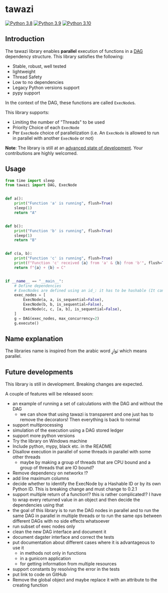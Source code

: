 # tawazi
[![Python 3.8](https://img.shields.io/badge/python-3.8-blue.svg)](https://www.python.org/downloads/release/python-380/)
[![Python 3.9](https://img.shields.io/badge/python-3.9-blue.svg)](https://www.python.org/downloads/release/python-390/)
[![Python 3.10](https://img.shields.io/badge/python-3.10-blue.svg)](https://www.python.org/downloads/release/python-3100/)

## Introduction

<!-- put a link explaining what a DAG is-->

The tawazi library enables **parallel** execution of functions in a [DAG](https://en.wikipedia.org/wiki/Directed_acyclic_graph) dependency structure.
This library satisfies the following:
* Stable, robust, well tested
* lightweight
* Thread Safety
* Low to no dependencies
* Legacy Python versions support
* pypy support

In the context of the DAG, these functions are called `ExecNode`s.

This library supports:
* Limiting the number of "Threads" to be used
* Priority Choice of each `ExecNode`
* Per `ExecNode` choice of parallelization (i.e. An `ExecNode` is allowed to run in parallel with another `ExecNode` or not)

**Note**: The library is still at an [advanced state of development](#future-developments). Your contributions are highly welcomed.

## Usage

```python
from time import sleep
from tawazi import DAG, ExecNode


def a():
    print("Function 'a' is running", flush=True)
    sleep(1)
    return "A"


def b():
    print("Function 'b' is running", flush=True)
    sleep(1)
    return "B"


def c(a, b):
    print("Function 'c' is running", flush=True)
    print(f"Function 'c' received {a} from 'a' & {b} from 'b'", flush=True)
    return f"{a} + {b} = C"


if __name__ == "__main__":
    # Define dependencies
    # ExecNodes are defined using an id_: it has to be hashable (It can be the function itself)
    exec_nodes = [
        ExecNode(a, a, is_sequential=False),
        ExecNode(b, b, is_sequential=False),
        ExecNode(c, c, [a, b], is_sequential=False),
    ]
    g = DAG(exec_nodes, max_concurrency=2)
    g.execute()
```

## Name explanation
The libraries name is inspired from the arabic word تَوَازٍ which means parallel.


## Future developments
This library is still in development. Breaking changes are expected.

A couple of features will be released soon:
* an example of running a set of calculations with the DAG and without the DAG
  * we can show that using tawazi is transparent and one just has to remove the decorators! Then everything is back to normal
* support multiprocessing
* simulation of the execution using a DAG stored ledger
* support more python versions
* Try the library on Windows machine
* Include python, mypy, black etc. in the README
* Disallow execution in parallel of some threads in parallel with some other threads
  * maybe by making a group of threads that are CPU bound and a group of threads that are IO bound?
* Remove dependency on networkx !?
* add line maximum columns
* decide whether to identify the ExecNode by a Hashable ID or by its own Python ID. This is breaking change and must change to 0.2.1
* support multiple return of a function!? this is rather complicated!? I have to wrap every returned value
in an object and then decide the dependencies using that
* the goal of this library is to run the DAG nodes in parallel and to run the same DAG in parallel in multiple threads
or to run the same ops between different DAGs with no side effects whatsoever
* run subset of exec nodes only
* clean the new DAG interface and document it
* document dagster interface and correct the tests
* put documentation about different cases where it is advantageous to use it
  * in methods not only in functions
  * in a gunicorn application
  * for getting information from multiple resources
* support constants by resolving the error in the tests
* put link to code on GitHub
* Remove the global object and maybe replace it with an attribute to the creating function
